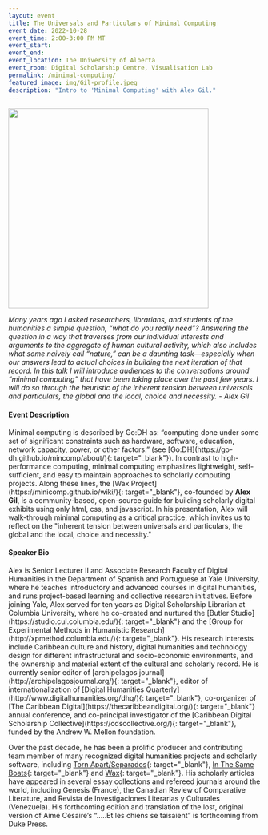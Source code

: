 ```yaml
---
layout: event
title: The Universals and Particulars of Minimal Computing
event_date: 2022-10-28
event_time: 2:00-3:00 PM MT
event_start:
event_end:
event_location: The University of Alberta
event_room: Digital Scholarship Centre, Visualisation Lab
permalink: /minimal-computing/
featured_image: img/Gil-profile.jpeg
description: "Intro to 'Minimal Computing' with Alex Gil."
---
```

<div class = "figure">
  <img src="{{ '/img/Gil-profile.jpeg' | absolute_url }}" width="400" />
</div>

<i>Many years ago I asked researchers, librarians, and students of the humanities a simple question, “what do you really need”? Answering the question in a way that traverses from our individual interests and arguments to the aggregate of human cultural activity, which also includes what some naively call “nature,” can be a daunting task—especially when our answers lead to actual choices in building the next iteration of that record. In this talk I will introduce audiences to the conversations around “minimal computing” that have been taking place over the past few years. I will do so through the heuristic of the inherent tension between universals and particulars, the global and the local, choice and necessity. - Alex Gil</i>

<h4>Event Description</h4>
Minimal computing is described by Go:DH as: “computing done under some set of significant constraints such as hardware, software, education, network capacity, power, or other factors.” (see [Go:DH](https://go-dh.github.io/mincomp/about/){: target="_blank"}). In contrast to high-performance computing, minimal computing emphasizes lightweight, self-sufficient, and easy to maintain approaches to scholarly computing projects. Along these lines, the [Wax Project](https://minicomp.github.io/wiki/){: target="_blank"}, co-founded by <b>Alex Gil</b>, is a community-based, open-source guide for building scholarly digital exhibits using only html, css, and javascript. In his presentation, Alex will walk-through minimal computing as a critical practice, which invites us to reflect on the "inherent tension between universals and particulars, the global and the local, choice and necessity."

<h4>Speaker Bio</h4>
Alex is Senior Lecturer II and Associate Research Faculty of Digital Humanities in the Department of Spanish and Portuguese at Yale University, where he teaches introductory and advanced courses in digital humanities, and runs project-based learning and collective research initiatives. Before joining Yale, Alex served for ten years as Digital Scholarship Librarian at Columbia University, where he co-created and nurtured the [Butler Studio](https://studio.cul.columbia.edu/){: target="_blank"} and the [Group for Experimental Methods in Humanistic Research](http://xpmethod.columbia.edu/){: target="_blank"}. His research interests include Caribbean culture and history, digital humanities and technology design for different infrastructural and socio-economic environments, and the ownership and material extent of the cultural and scholarly record. He is currently senior editor of [archipelagos journal](http://archipelagosjournal.org/){: target="_blank"}, editor of internationalization of [Digital Humanities Quarterly](http://www.digitalhumanities.org/dhq/){: target="_blank"}, co-organizer of [The Caribbean Digital](https://thecaribbeandigital.org/){: target="_blank"} annual conference, and co-principal investigator of the [Caribbean Digital Scholarship Collective](https://cdscollective.org/){: target="_blank"}, funded by the Andrew W. Mellon foundation.

Over the past decade, he has been a prolific producer and contributing team member of many recognized digital humanities projects and scholarly software, including [Torn Apart/Separados](http://xpmethod.columbia.edu/torn-apart/volume/1/){: target="_blank"}, [In The Same Boats](http://sameboats.org/){: target="_blank"} and [Wax](https://minicomp.github.io/wax-facets/){: target="_blank"}. His scholarly articles have appeared in several essay collections and refereed journals around the world, including Genesis (France), the Canadian Review of Comparative Literature, and Revista de Investigaciones Literarias y Culturales (Venezuela). His forthcoming edition and translation of the lost, original version of Aimé Césaire’s “…..Et les chiens se taisaient” is forthcoming from Duke Press.